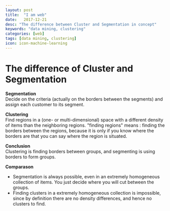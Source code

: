 ```yaml
---
layout: post
title:  "I am web"
date:   2017-12-21
desc: "The difference between Cluster and Segmentation in concept"
keywords: "data mining, clustering"
categories: [web]
tags: [data mining, clustering]
icon: icon-machine-learning
---
```


<link rel="stylesheet" href="https://www.w3schools.com/w3css/4/w3.css">
<link rel="stylesheet" href="https://www.w3schools.com/lib/w3-theme-black.css">

<div class="w3-twothird w3-container">
  <h1 class="w3-text-teal">The difference of Cluster and Segmentation</h1>
  <p><b>Segmentation</b> 
    <br>Decide on the criteria (actually on the borders between the segments) and assign each customer to its segment.
  </p>
  <p><b>Clustering</b>
    <br>Find regions in a (one- or multi-dimensional) space with a different density of items than the neighboring regions.
      "finding regions" means : finding the borders between the regions, because it is only if you know where the borders are that you can say where the region is situated.
  </p>
  <p><b>Conclusion</b> 
    <br>Clustering is finding borders between groups, and segmenting is using borders to form groups.
  </p>
  <p><b>Comparason</b>
    <ul>
      <li>Segmentation is always possible, even in an extremely homogeneous collection of items.  You just decide where you will cut between the groups.</li>
      <li>Finding clusters in a extremely homogeneous collection is impossible, since by definition there are no density differences, and hence no clusters to find.</li>
    </ul>
  </p>
</div>
